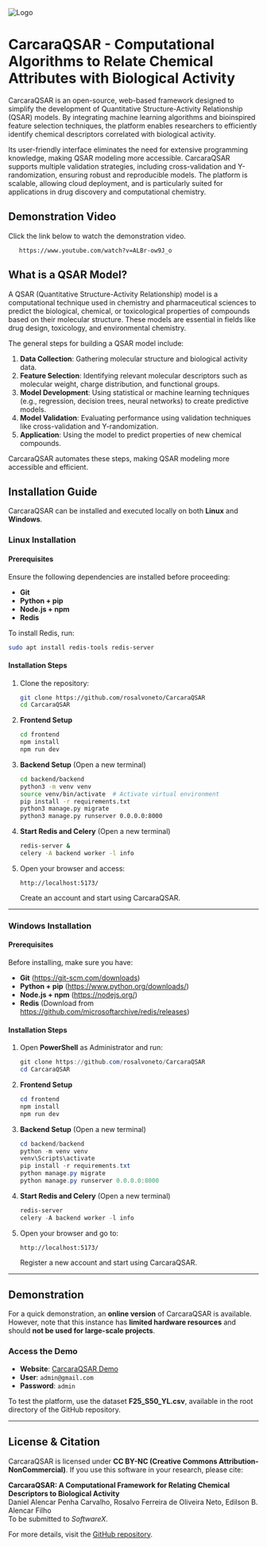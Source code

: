 <img alt="Logo" title="#Logo" src="./assets/logo.png" />

# CarcaraQSAR - Computational Algorithms to Relate Chemical Attributes with Biological Activity

CarcaraQSAR is an open-source, web-based framework designed to simplify the development of Quantitative Structure-Activity Relationship (QSAR) models. By integrating machine learning algorithms and bioinspired feature selection techniques, the platform enables researchers to efficiently identify chemical descriptors correlated with biological activity. 

Its user-friendly interface eliminates the need for extensive programming knowledge, making QSAR modeling more accessible. CarcaraQSAR supports multiple validation strategies, including cross-validation and Y-randomization, ensuring robust and reproducible models. The platform is scalable, allowing cloud deployment, and is particularly suited for applications in drug discovery and computational chemistry.

## Demonstration Video

Click the link below to watch the demonstration video.

```
   https://www.youtube.com/watch?v=ALBr-ow9J_o
```

## What is a QSAR Model?

A QSAR (Quantitative Structure-Activity Relationship) model is a computational technique used in chemistry and pharmaceutical sciences to predict the biological, chemical, or toxicological properties of compounds based on their molecular structure. These models are essential in fields like drug design, toxicology, and environmental chemistry.

The general steps for building a QSAR model include:

1. **Data Collection**: Gathering molecular structure and biological activity data.
2. **Feature Selection**: Identifying relevant molecular descriptors such as molecular weight, charge distribution, and functional groups.
3. **Model Development**: Using statistical or machine learning techniques (e.g., regression, decision trees, neural networks) to create predictive models.
4. **Model Validation**: Evaluating performance using validation techniques like cross-validation and Y-randomization.
5. **Application**: Using the model to predict properties of new chemical compounds.

CarcaraQSAR automates these steps, making QSAR modeling more accessible and efficient.

## Installation Guide

CarcaraQSAR can be installed and executed locally on both **Linux** and **Windows**.

### **Linux Installation**
#### **Prerequisites**
Ensure the following dependencies are installed before proceeding:
- **Git**
- **Python + pip**
- **Node.js + npm**
- **Redis**
  
To install Redis, run:
```bash
sudo apt install redis-tools redis-server
```

#### **Installation Steps**
1. Clone the repository:
   ```bash
   git clone https://github.com/rosalvoneto/CarcaraQSAR
   cd CarcaraQSAR
   ```
   
2. **Frontend Setup**
   ```bash
   cd frontend
   npm install
   npm run dev
   ```

3. **Backend Setup** (Open a new terminal)
   ```bash
   cd backend/backend
   python3 -m venv venv
   source venv/bin/activate  # Activate virtual environment
   pip install -r requirements.txt
   python3 manage.py migrate
   python3 manage.py runserver 0.0.0.0:8000
   ```

4. **Start Redis and Celery** (Open a new terminal)
   ```bash
   redis-server &
   celery -A backend worker -l info
   ```

5. Open your browser and access:
   ```
   http://localhost:5173/
   ```
   Create an account and start using CarcaraQSAR.

---

### **Windows Installation**
#### **Prerequisites**
Before installing, make sure you have:
- **Git** (https://git-scm.com/downloads)
- **Python + pip** (https://www.python.org/downloads/)
- **Node.js + npm** (https://nodejs.org/)
- **Redis** (Download from https://github.com/microsoftarchive/redis/releases)

#### **Installation Steps**
1. Open **PowerShell** as Administrator and run:
   ```powershell
   git clone https://github.com/rosalvoneto/CarcaraQSAR
   cd CarcaraQSAR
   ```

2. **Frontend Setup**
   ```powershell
   cd frontend
   npm install
   npm run dev
   ```

3. **Backend Setup** (Open a new terminal)
   ```powershell
   cd backend/backend
   python -m venv venv
   venv\Scripts\activate
   pip install -r requirements.txt
   python manage.py migrate
   python manage.py runserver 0.0.0.0:8000
   ```

4. **Start Redis and Celery** (Open a new terminal)
   ```powershell
   redis-server
   celery -A backend worker -l info
   ```

5. Open your browser and go to:
   ```
   http://localhost:5173/
   ```
   Register a new account and start using CarcaraQSAR.

---

## **Demonstration**

For a quick demonstration, an **online version** of CarcaraQSAR is available. However, note that this instance has **limited hardware resources** and should **not be used for large-scale projects**.

### **Access the Demo**
- **Website**: [CarcaraQSAR Demo](http://www.carcaraqsar.com.br/)
- **User**: `admin@gmail.com`
- **Password**: `admin`

To test the platform, use the dataset **F25_S50_YL.csv**, available in the root directory of the GitHub repository.

---

## **License & Citation**
CarcaraQSAR is licensed under **CC BY-NC (Creative Commons Attribution-NonCommercial)**. If you use this software in your research, please cite:

**CarcaraQSAR: A Computational Framework for Relating Chemical Descriptors to Biological Activity**  
Daniel Alencar Penha Carvalho, Rosalvo Ferreira de Oliveira Neto, Edilson B. Alencar Filho  
To be submitted to *SoftwareX*.

For more details, visit the [GitHub repository](https://github.com/rosalvoneto/CarcaraQSAR).
